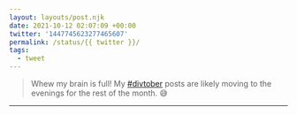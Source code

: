 ```yaml
---
layout: layouts/post.njk
date: 2021-10-12 02:07:09 +00:00
twitter: '1447745623277465607'
permalink: /status/{{ twitter }}/
tags: 
  - tweet
---
```


> Whew my brain is full! My [#divtober](https://twitter.com/hashtag/divtober) posts are likely moving to the evenings for the rest of the month. 😅

---
